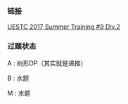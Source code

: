 ### 链接

[UESTC 2017 Summer Training #9 Div.2](https://vjudge.net/contest/171364)



### 过题状态

A : 树形DP（其实就是递推）

B : 水题

M : 水题

